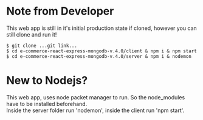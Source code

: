 # Note from Developer
This web app is still in it's initial production state if cloned, however you can still clone and run it!

    $ git clone ...git link...
    $ cd e-commerce-react-express-mongodb-v.4.0/client & npm i & npm start
    $ cd e-commerce-react-express-mongodb-v.4.0/server & npm i & nodemon

# New to Nodejs?
This web app, uses node packet manager to run.  So the node_modules have to be installed beforehand.  
Inside the server folder run 'nodemon', inside the client run 'npm start'.
